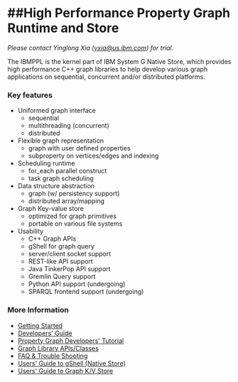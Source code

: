 ##High Performance Property Graph Runtime and Store
======

<i>Please contact Yinglong Xia (yxia@us.ibm.com) for trial.</i>

The IBMPPL is the kernel part of IBM System G Native Store, which provides high performance C++ graph libraries to help develop various graph applications on sequential, concurrent and/or distributed platforms. 

### Key features

- Uniformed graph interface
  + sequential
  + multithreading (concurrent)
  + distributed
- Flexible graph representation
  + graph with user defined properties 
  + subproperty on vertices/edges and indexing
- Scheduling runtime
  + for_each parallel construct
  + task graph scheduling
- Data structure abstraction 
  + graph (w/ persistency support)
  + distributed array/mapping
- Graph Key-value store
  + optimized for graph primitives
  + portable on various file systems
- Usability
  + C++ Graph APIs
  + gShell for graph query
  + server/client socket support
  + REST-like API support
  + Java TinkerPop API support
  + Gremlin Query support
  + Python API support (undergoing)
  + SPARQL frontend support (undergoing)

<!--### Examples

<b> Under Construction! </b>
-->

### More Information
- [Getting Started](docs/ppl/getting_started.md)
- [Developers' Guide](docs/ppl/developer_guide.md)
- [Property Graph Developers' Tutorial](docs/ppl/programming_guide.md)
- [Graph Library APIs/Classes](http://ibmppl.github.io/ibmppl/index.html)
- [FAQ & Trouble Shooting](docs/ppl/faq.md)
- [Users' Guide to gShell (Native Store)](docs/gShell/gShell_APIs.md)
- [Users' Guide to Graph K/V Store](docs/gKV/graphKVstore.md)
